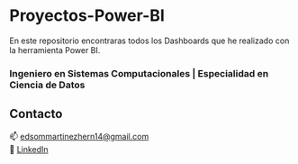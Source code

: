 # Proyectos-Power-BI
En este repositorio encontraras todos los Dashboards que he realizado con la herramienta Power BI.

 ### Ingeniero en Sistemas Computacionales | Especialidad en Ciencia de Datos


## Contacto
📫 edsommartinezhern14@gmail.com  
🔗 [LinkedIn](link)
